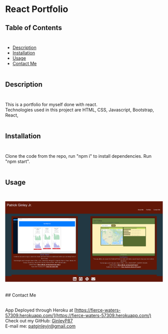 # React Portfolio

## Table of Contents</br></br>

* [Description](#description)
* [Installation](#installation)
* [Usage](#usage)
* [Contact Me](#contactMe)</br></br>

## Description</br></br>
This is a portfolio for myself done with react.  </br>
Technologies used in this project are HTML, CSS, Javascript, Bootstrap, React, 
</br></br>

## Installation</br></br>
Clone the code from the repo, run "npm i" to install dependencies. Run "npm start".</br></br>

## Usage
</br>

![portfolio](src/assets/images/portfolio.png)

</br>
## Contact Me</br></br>

App Deployed through Heroku at [https://fierce-waters-57309.herokuapp.com/](https://fierce-waters-57309.herokuapp.com/)</br>
Check out my GitHub: [GinleyP87](https://github.com/GinleyP87)<br />
E-mail me: patginleyjr@gmail.com
